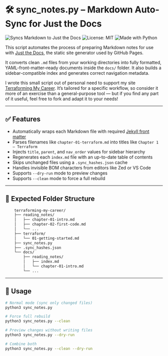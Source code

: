 # 🛠️ sync_notes.py – Markdown Auto-Sync for Just the Docs

![Syncs Markdown to Just the Docs](https://img.shields.io/badge/Markdown%20Sync-Just%20the%20Docs-blueviolet?style=flat-square&logo=markdown)
![License: MIT](https://img.shields.io/badge/License-MIT-green.svg?style=flat-square)
![Made with Python](https://img.shields.io/badge/Made%20with-Python-3776AB?style=flat-square&logo=python)

This script automates the process of preparing Markdown notes for use with [Just the Docs](https://just-the-docs.github.io/just-the-docs/), the static site generator used by GitHub Pages.

It converts clean `.md` files from your working directories into fully formatted, YAML-front-matter–ready documents inside the `docs/` folder. It also builds a sidebar-compatible index and generates correct navigation metadata.

I wrote this small script out of personal need to support my site [Terraforming My Career](https://pscustomobject.github.io/terraforming-my-career).
It’s tailored for a specific workflow, so consider it more of an exercise than a general-purpose tool — but if you find any part of it useful, feel free to fork and adapt it to your needs!

---

## ✅ Features

- Automatically wraps each Markdown file with required [Jekyll front matter](https://jekyllrb.com/docs/front-matter/)
- Parses filenames like `chapter-01-terraform.md` into titles like `Chapter 1 – Terraform`
- Injects `title`, `parent`, and `nav_order` values for sidebar hierarchy
- Regenerates each `index.md` file with an up-to-date table of contents
- Skips unchanged files using a `.sync_hashes.json` cache
- Handles invisible BOM characters from editors like Zed or VS Code
- Supports `--dry-run` mode to preview changes
- Supports `--clean` mode to force a full rebuild

---

## 📁 Expected Folder Structure

```bash
    terraforming-my-career/
    ├── reading_notes/
    │   ├── chapter-01-intro.md
    │   ├── chapter-02-first-code.md
    │   └── ...
    ├── terraform/
    │   └── 01-getting-started.md
    ├── sync_notes.py
    ├── .sync_hashes.json
    └── docs/
        ├── reading_notes/
        │   ├── index.md
        │   └── chapter-01-intro.md
        └── ...
```

---

## 🚀 Usage

```bash
# Normal mode (sync only changed files)
python3 sync_notes.py

# Force full rebuild
python3 sync_notes.py --clean

# Preview changes without writing files
python3 sync_notes.py --dry-run

# Combine both
python3 sync_notes.py --clean --dry-run
